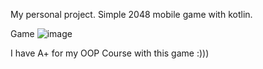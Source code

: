 My personal project. Simple 2048 mobile game with kotlin.

Game 
![image](https://github.com/NgDucHieus/OOP_PROJECT_ANROIDGAME_2048/assets/116575807/2feac125-4480-4b4d-9f51-8d9436b11eef)

I have A+ for my OOP Course with this game :)))
